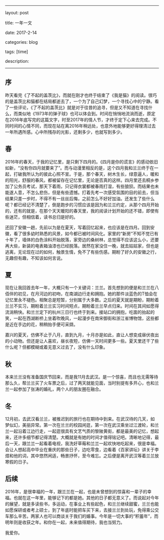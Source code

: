 ﻿---

layout: post 

title: 一年一文

date: 2017-2-14

categories: blog
 
tags: [time]

description: 

---

## 序

昨天看完《了不起的盖茨比》，而就在刚才也终于结束了《我是猫》的阅读。很巧的是盖茨比和猫都在结局都逝去了，一个为了自己幻梦，一个寻找心中的宁静。看了一些评论，《了不起的盖茨比》就是对于往昔的追寻，但是又不知道在寻找什么，而类似地《1973年的弹子球》也可以体会到。时间在悄悄地流淌而逝，原定在2016年底写完的这篇文字，时至2017年的情人节，才终于定下心来去完成。不同时间的心情不同，而现在站在离2016年稍远处，也意外地能够更好得理清过去一年所遇所感。心中所残存的光影，还剩多少，也就写到多少。

## 春

2016年的春天，于我的记忆里，是只剩下四月的。《四月是你的谎言》的感动依旧如新，“没有你四月就要来了”。而与动漫里相反的是，这个四月我和兰兰终于在一起，打破我所认为的彼此心照不宣。于是，那个春天，树木生长，绿意逼人，暖和的阳光，舒服的春风，都被留存在记忆里，无论是否真的这样。四月里还去桐乡参加了公务员考试，那天下着雨，只记得衣裳都被春雨打湿，有些狼狈。而结果也未能遂人意，不怎么悲伤，但是有些遗憾。打着先考一次感受氛围的目的前去，但当结果只差一步时，不得不有一丝丝后悔，之前怎么不好好加油。还发生了些什么呢？都已经记不清楚了，倒是跑步的习惯应该是因为和兰兰约定，从那个四月开始的，还有的就是，在那个天天暖阳的春天里，我的阅读计划开始的还不错，即使有些迷茫，但相信着，读书总归是好的。

还回了安徽一趟，先前以为是在夏天，写着回忆起来，也应该是在四月。回到安徽，看了很多幼时熟悉的风景，如今都已被时间风化。家里的“新房”不知不觉已有十年了，墙体的白色涂料开始脱落，家旁边的桑树林，总觉得不应该这么小，还要再大些，新装的电表箱油漆也已经脱落。居然在家没住一晚，就去姑姑家，但也是逃离，无论现在过的如何，触景生情，免不了有些伤感。期盼了好久的安徽之行，无趣但有趣，不知该如何言说。

## 夏

现在让我回首去年一年，大概只有一个关键词：兰兰。首先想到的便是和兰兰在八佰伴的初见，在月河边的初吻，在南湖边行走和拥抱。她的那件淡蓝色的T恤会在记忆里永不褪色。相聚总是短暂，分别属于大多数。之后的夏天就是期盼，期盼着兰兰不实习，期盼着兰兰实习时间短点，期盼着兰兰早点归来。时间在其间如愿得流淌稍快。和兰兰定下的杭州三日行也终于到来。接站口的拥抱，吃面的抬起的笑，一起在西湖断桥上坐着吹晚风，一起漫步在南宋御街和浙江省博物馆，这些都是近在手边的花，稍稍抬手便可采撷。

嘉兴的夏天，仿佛不止于八月，直到九月，十月亦是如此，直让人想变成昼伏夜出的小动物。但还是让人喜欢，昼长夜短，仿佛一天时间更多一些。夏天里还干了些什么呢？但都模糊或着无意义过去了，没有什么印象。

## 秋 

本来兰兰没有准备国庆节回来，而是我11月去武汉。是一个惊喜，而且也无需等待那么久，帮兰兰买了火车票之后，过了两天就能见面，当时别提有多开心，也和兰兰一起参加了张涛的婚礼，两个人的朋友圈在融合。

## 冬

12月初，去武汉看兰兰，被推迟到的旅行也在期待中到来。在武汉待的几天，如梦似幻，美丽异常。第一次在兰兰的校园闲逛，第一次在武汉乘坐过江渡轮，和兰兰一起沿着江边行走，一起逛很具有文艺气质的黎陂黄街，都是最美的记忆，想起来，还许多细节都记得清楚。大概就是有她的时间才值得铭记吧。清晰地记得，最后一天，跟兰兰一起看着电视，我洗好草莓和兰兰一起欢快地吃起来，很是幸福。会让人想起高中毕业在重庆的那些日子，边吃零食，边看着《百家讲坛》讲关于李煜和他的词，其中悠然闲适，畅景抒怀，至今难忘。之后便是离开武汉等着兰兰放寒假的日子。

## 后续

2016年，是很幸福的一年，跟兰兰在一起，也是未曾想到的惊喜和一辈子的幸福。也就在这一年里，能够记下的都是她。其他的日子都无意义了。而说起对今年的展望，就是多读些书，多运动，在事业上有些起色，和兰兰继续甜蜜，兰兰也能如愿保研或者考上硕士，到了年底时能把车买下来，去接兰兰到处玩，免得乘公交车那么辛苦。两家人也可以商谈关于我们的婚事。今年是一切大事的“积蓄年”，而明年则是收获之年。和你在一起，未来值得期待，我也当努力。

我爱你。
